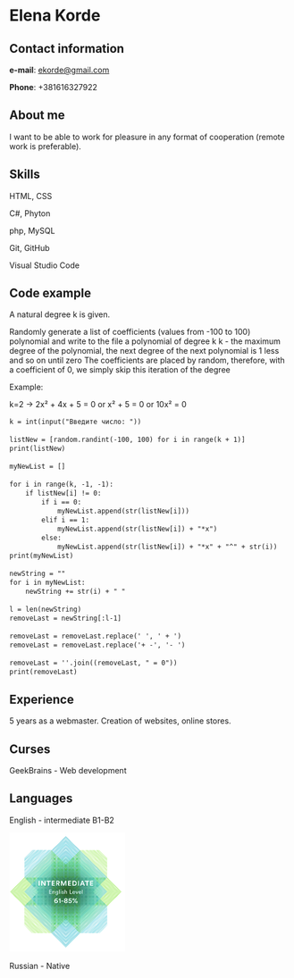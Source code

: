# Elena Korde

## Contact information


**e-mail**: ekorde@gmail.com


**Phone**: +381616327922

## About me

I want to be able to work for pleasure in any format of cooperation (remote work is preferable).

## Skills
HTML, CSS

C#, Phyton

php, MySQL

Git, GitHub

Visual Studio Code

## Code example

A natural degree k is given.

Randomly generate a list of coefficients (values from -100 to 100)
polynomial and write to the file a polynomial of degree k
k - the maximum degree of the polynomial, the next degree of the next polynomial is 1 less and so on until zero
The coefficients are placed by random, therefore, with a coefficient of 0, we simply skip this iteration of the degree

Example:

k=2 -> 2x² + 4x + 5 = 0 or x² + 5 = 0 or 10x² = 0

```
k = int(input("Введите число: "))

listNew = [random.randint(-100, 100) for i in range(k + 1)]
print(listNew)

myNewList = []

for i in range(k, -1, -1):
    if listNew[i] != 0:
        if i == 0:
            myNewList.append(str(listNew[i]))
        elif i == 1:
            myNewList.append(str(listNew[i]) + "*x")
        else:
            myNewList.append(str(listNew[i]) + "*x" + "^" + str(i))
print(myNewList)

newString = ""
for i in myNewList:
    newString += str(i) + " "

l = len(newString)
removeLast = newString[:l-1]

removeLast = removeLast.replace(' ', ' + ')
removeLast = removeLast.replace('+ -', '- ')

removeLast = ''.join((removeLast, " = 0"))
print(removeLast)
```
## Experience

5 years as a webmaster. Creation of websites, online stores.

## Curses

GeekBrains - Web development

## Languages
English - intermediate B1-B2

![English - intermediate](/english_level_new.png "English level")

Russian - Native
